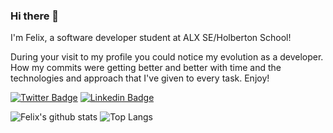 ### Hi there 👋

<!--
**Brymo07/Brymo07** is a ✨ _special_ ✨ repository because its `README.md` (this file) appears on your GitHub profile.

Here are some ideas to get you started:

- 🔭 I’m currently working on ...
- 🌱 I’m currently learning ...
- 👯 I’m looking to collaborate on ...
- 🤔 I’m looking for help with ...
- 💬 Ask me about ...
- 📫 How to reach me: ...
- 😄 Pronouns: ...
- ⚡ Fun fact: ...
-->

I'm Felix, a software developer student at ALX SE/Holberton School!

During your visit to my profile you could notice my evolution as a developer.  How my commits were getting better and better with time and the technologies and approach that I've given to every task.  Enjoy!

[![Twitter Badge](https://img.shields.io/badge/-@Felix-00acee?style=flat&logo=Twitter&logoColor=white)](https://twitter.com/intent/follow?screen_name=brymoofficial_ "Follow on Twitter")
[![Linkedin Badge](https://img.shields.io/badge/-Felix-blue?style=flat-square&logo=Linkedin&logoColor=white&link=https://www.linkedin.com/in/felix-owusu/)](https://www.linkedin.com/in/felix-owusu/)

![Felix's github stats](https://github-readme-stats.vercel.app/api?username=Brymo07&show_icons=true)
![Top Langs](https://github-readme-stats.vercel.app/api/top-langs/?username=Brymo07&layout=compact)
